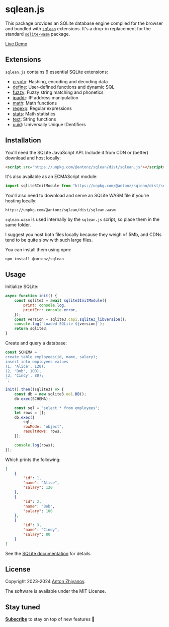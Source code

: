# sqlean.js

This package provides an SQLite database engine compiled for the browser and bundled with [`sqlean`](https://github.com/nalgeon/sqlean) extensions. It's a drop-in replacement for the standard [`sqlite-wasm`](https://sqlite.org/wasm/doc/trunk/npm.md) package.

[Live Demo](https://sqlime.org/)

## Extensions

`sqlean.js` contains 9 essential SQLite extensions:

-   [crypto](https://github.com/nalgeon/sqlean/blob/main/docs/crypto.md): Hashing, encoding and decoding data
-   [define](https://github.com/nalgeon/sqlean/blob/main/docs/define.md): User-defined functions and dynamic SQL
-   [fuzzy](https://github.com/nalgeon/sqlean/blob/main/docs/fuzzy.md): Fuzzy string matching and phonetics
-   [ipaddr](https://github.com/nalgeon/sqlean/blob/main/docs/ipaddr.md): IP address manipulation
-   [math](https://github.com/nalgeon/sqlean/blob/main/docs/math.md): Math functions
-   [regexp](https://github.com/nalgeon/sqlean/blob/main/docs/regexp.md): Regular expressions
-   [stats](https://github.com/nalgeon/sqlean/blob/main/docs/stats.md): Math statistics
-   [text](https://github.com/nalgeon/sqlean/blob/main/docs/text.md): String functions
-   [uuid](https://github.com/nalgeon/sqlean/blob/main/docs/uuid.md): Universally Unique IDentifiers

## Installation

You'll need the SQLite JavaScript API. Include it from CDN or (better) download and host locally:

```html
<script src="https://unpkg.com/@antonz/sqlean/dist/sqlean.js"></script>
```

It's also available as an ECMAScript module:

```js
import sqlite3InitModule from "https://unpkg.com/@antonz/sqlean/dist/sqlean.mjs";
```

You'll also need to download and serve an SQLite WASM file if you're hosting locally:

```
https://unpkg.com/@antonz/sqlean/dist/sqlean.wasm
```

`sqlean.wasm` is used internally by the `sqlean.js` script, so place them in the same folder.

I suggest you host both files locally because they weigh ≈1.5Mb, and CDNs tend to be quite slow with such large files.

You can install them using npm:

```
npm install @antonz/sqlean
```

## Usage

Initialize SQLite:

```js
async function init() {
    const sqlite3 = await sqlite3InitModule({
        print: console.log,
        printErr: console.error,
    });
    const version = sqlite3.capi.sqlite3_libversion();
    console.log(`Loaded SQLite ${version}`);
    return sqlite3;
}
```

Create and query a database:

```js
const SCHEMA = `
create table employees(id, name, salary);
insert into employees values
(1, 'Alice', 120),
(2, 'Bob', 100),
(3, 'Cindy', 80);
`;

init().then((sqlite3) => {
    const db = new sqlite3.oo1.DB();
    db.exec(SCHEMA);

    const sql = "select * from employees";
    let rows = [];
    db.exec({
        sql,
        rowMode: "object",
        resultRows: rows,
    });

    console.log(rows);
});
```

Which prints the following:

```json
[
    {
        "id": 1,
        "name": "Alice",
        "salary": 120
    },
    {
        "id": 2,
        "name": "Bob",
        "salary": 100
    },
    {
        "id": 3,
        "name": "Cindy",
        "salary": 80
    }
]
```

See the [SQLite documentation](https://sqlite.org/wasm) for details.

## License

Copyright 2023-2024 [Anton Zhiyanov](https://antonz.org/).

The software is available under the MIT License.

## Stay tuned

[**Subscribe**](https://antonz.org/subscribe/) to stay on top of new features 🚀

